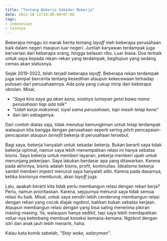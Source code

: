 ```yaml
---
title: "Tentang Bekerja Sekadar Bekerja"
date: 2022-18-11T14:00:00+07:00
tags:
- indonesian
- lainnya
---
```


Beberapa minggu ini marak berita tentang _layoff_ oleh beberapa perusahaan baik dalam negeri maupun luar negeri.
Jumlah karyawan terdampak juga bervariasi dari beberapa orang, hingga belasan ribu. Luar biasa.
Doa terbaik untuk saya kepada rekan-rekan yang terdampak, begitupun yang sedang cemas akan statusnya.

Sejak 2019-2022, telah terjadi beberapa _layoff_. Beberapa rekan terdampak juga sempat bercerita tentang kesedihan 
ataupun kekecewaan terhadap putusan dari perusahaannya. Ada pola yang cukup mirip dari beberapa obrolan. Misal,

- _"Saya kira saya ga akan kena, soalnya lumayan getol bawa nama perusahaan tiap ada talk"_
- _"Udah kerja maksimal, loyal sama perusahaan, tapi masih tetap kena"_
- dan lain sebagainya.

Dari contoh diatas saja, tidak menutup kemungkinan untuk tetap terdampak walaupun kita bangga dengan perusahaan seperti
sering _pitch_ pencapaian-pencapaian ataupun _benefit_ bekerja di perusahaan tersebut.

Bagi saya, bekerja hanyalah untuk sekadar bekerja. Bukan berarti saya tidak bekerja optimal, namun saya lebih 
menempatkan relasi ini hanya sebatas bisnis. Saya bekerja untuk memberi layanan, pekerja memberi upah untuk menunjang 
pekerjaan. Saya lakukan berdasar apa yang ditawarkan. Karena pada akhirnya, bisnis adalah bisnis, profit, kontinuitas.
Idealisme bekerja sambil memberi _impact_ menurut saya hanyalah alibi. Karena pada dasarnya, ketika bisnisnya memburuk,
akan _layoff_ juga.

Lalu, apakah berarti kita tidak perlu membangun relasi dengan rekan kerja? Perlu, namun prioritaskan. Karena, sejujurnya
menurut saya tidak semua relasi itu baik. Misal, untuk saya sendiri lebih cenderung membangun relasi dengan rekan yang
cocok diajak ngobrol, bahkan bukan sebatas kerjaan. Ataupun membangun relasi dengan yang bisa saling menerima pikiran 
masing-masing. Ya, walaupun hanya sedikit, tapi saya lebih mendapatkan _value_-nya ketimbang
membuat koneksi kemana-kemana. Ngobrol dengan istri dan anak jauh lebih menarik, haha.

Kalau kata komik sebelah, _"Stay woke, salaryman"_.